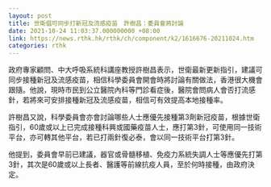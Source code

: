 ```yaml
---
layout: post
title: 世衛倡可同步打新冠及流感疫苗　許樹昌：委員會將討論
date: 2021-10-24 11:03:37.000000000 +08:00
link: https://news.rthk.hk/rthk/ch/component/k2/1616676-20211024.htm
categories: rthk
---
```


政府專家顧問、中大呼吸系統科講座教授許樹昌表示，世衛最新更新指引，建議可同步接種新冠及流感疫苗，相信科學委員會開會時將討論有關做法，香港很大機會跟隨。他說，現時市民到公立醫院內科等門診看症後，醫院會問病人會否打流感針，若將來可安排接種新冠及流感疫苗，相信可有效提高本地接種率。

許樹昌又說，科學委員會亦會討論哪些人士應優先接種第3劑新冠疫苗，根據世衛指引，60歲或以上已完成接種科興或國藥疫苗人士，應打第3針，可使用同一技術平台，亦可轉其他平台，若已打兩針復必泰，會以同一技術平台打第3針。

他提到，委員會早前已建議，器官或骨髓移植、免疫力系統失調人士等應優先打第3針，其次是60歲或以上長者、醫護等前線抗疫人員，至於何時接種，由政府決定。
